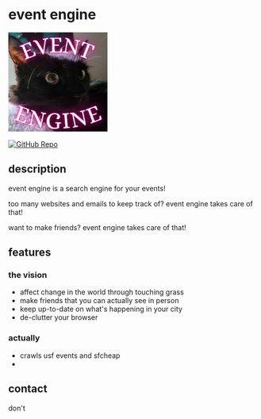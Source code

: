 # event engine

<img src="./images/image.jpg" alt="Project Logo" width="200" height="200">

[![GitHub Repo](https://img.shields.io/badge/GitHub-Repo-blue)](https://github.com/taotien/event-aggregator)

## description

event engine is a search engine for your events!

too many websites and emails to keep track of? event engine takes care of that!

want to make friends? event engine takes care of that!

## features

### the vision
 - affect change in the world through touching grass
 - make friends that you can actually see in person
 - keep up-to-date on what's happening in your city
 - de-clutter your browser

### actually
 - crawls usf events and sfcheap
 - 

## contact

don't
